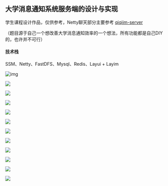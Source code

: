 ## 大学消息通知系统服务端的设计与实现

学生课程设计作品，仅供参考，Netty聊天部分主要参考  [qiqiim-server](https://gitee.com/qiqiim/qiqiim-server)

（题目源于自己一个想改善大学消息通知效率的一个想法，所有功能都是自己DIY的，也许并不可行）

#### 技术栈
SSM、Netty、FastDFS、Mysql、Redis、Layui + Layim

![img](http://image.laijianfeng.org/20181102_225245.png)



![](http://image.laijianfeng.org/20181102_225246.png)



![](http://image.laijianfeng.org/20181102_225247.png)



![](http://image.laijianfeng.org/20181102_225248.png)



![](http://image.laijianfeng.org/20181102_225249.png)



![](http://image.laijianfeng.org/20181102_225143.png)



![](http://image.laijianfeng.org/20181102_225152.png)



![](http://image.laijianfeng.org/20181102_225203.png)



![](http://image.laijianfeng.org/20181102_225212.png)



![](http://image.laijianfeng.org/20181102_225221.png)

![](http://image.laijianfeng.org/20181102_225232.png)



![](http://image.laijianfeng.org/20181102_225244.png)


